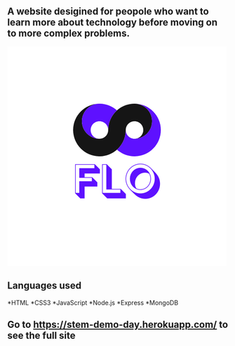 ## A website desigined for peopole who want to learn more about technology before moving on to more complex problems.

![img](logo.png)

## Languages used

*HTML
*CSS3
*JavaScript
*Node.js
*Express
*MongoDB

## Go to https://stem-demo-day.herokuapp.com/ to see the full site

